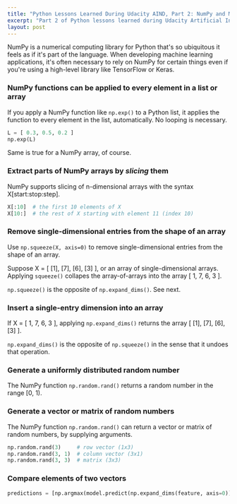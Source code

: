 ```yaml
---
title: "Python Lessons Learned During Udacity AIND, Part 2: NumPy and Matplotlib"
excerpt: "Part 2 of Python lessons learned during Udacity Artificial Intelligence Nanodegree covers useful NumPy and Matplotlib code."
layout: post
---
```


NumPy is a numerical computing library for Python that's so ubiquitous it feels as if it's part of the language. When developing machine learning applications, it's often necessary to rely on NumPy for certain things even if you're using a high-level library like TensorFlow or Keras.

### NumPy functions can be applied to every element in a list or array

If you apply a NumPy function like `np.exp()` to a Python list, it applies the function to every element in the list, automatically. No looping is necessary.

```python
L = [ 0.3, 0.5, 0.2 ]
np.exp(L)
```

Same is true for a NumPy array, of course.

### Extract parts of NumPy arrays by _slicing_ them

NumPy supports slicing of n-dimensional arrays with the syntax X[start:stop:step].

```python
X[:10]  # the first 10 elements of X
X[10:]  # the rest of X starting with element 11 (index 10)
```

### Remove single-dimensional entries from the shape of an array

Use `np.squeeze(X, axis=0)` to remove single-dimensional entries from the shape of an array.

Suppose X = [ [1], [7], [6], [3] ], or an array of single-dimensional arrays. Applying `squeeze()` collapes the array-of-arrays into the array [ 1, 7, 6, 3 ].

`np.squeeze()` is the opposite of `np.expand_dims()`. See next.

### Insert a single-entry dimension into an array

If X = [ 1, 7, 6, 3 ], applying `np.expand_dims()` returns the array [ [1], [7], [6], [3] ].

`np.expand_dims()` is the opposite of `np.squeeze()` in the sense that it undoes that operation.

### Generate a uniformly distributed random number

The NumPy function `np.random.rand()` returns a random number in the range [0, 1).

### Generate a vector or matrix of random numbers

The NumPy function `np.random.rand()` can return a vector or matrix of random numbers, by supplying arguments.

```python
np.random.rand(3)     # row vector (1x3)
np.random.rand(3, 1)  # column vector (3x1)
np.random.rand(3, 3)  # matrix (3x3)
```

### Compare elements of two vectors

```python
predictions = [np.argmax(model.predict(np.expand_dims(feature, axis=0))) for feature in test_InceptionV3]
```
